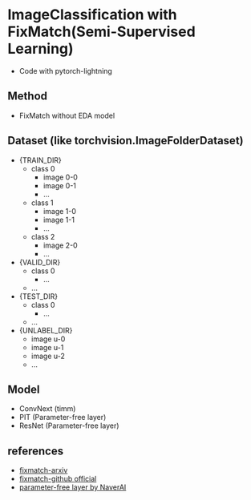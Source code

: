 # ImageClassification with FixMatch(Semi-Supervised Learning)
- Code with pytorch-lightning

## Method
- FixMatch without EDA model

## Dataset (like torchvision.ImageFolderDataset)
- {TRAIN_DIR}
    - class 0
        - image 0-0
        - image 0-1
        - ...
    - class 1
        - image 1-0
        - image 1-1
        - ...
    - class 2
        - image 2-0
        - ...
- {VALID_DIR}
    - class 0
        - ...
    - ...
- {TEST_DIR}
    - class 0
        - ...
    - ...
- {UNLABEL_DIR}
    - image u-0
    - image u-1
    - image u-2
    - ...

## Model
- ConvNext (timm)
- PIT (Parameter-free layer)
- ResNet (Parameter-free layer)

## references
- [fixmatch-arxiv](https://arxiv.org/abs/2001.07685)
- [fixmatch-github official](https://github.com/google-research/fixmatch)
- [parameter-free layer by NaverAI](https://github.com/naver-ai/PfLayer)


